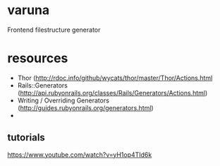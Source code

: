 # varuna
Frontend filestructure generator

# resources
- Thor (http://rdoc.info/github/wycats/thor/master/Thor/Actions.html
- Rails::Generators (http://api.rubyonrails.org/classes/Rails/Generators/Actions.html)
- Writing / Overriding Generators (http://guides.rubyonrails.org/generators.html)
- 
## tutorials
https://www.youtube.com/watch?v=yH1op4TId6k

